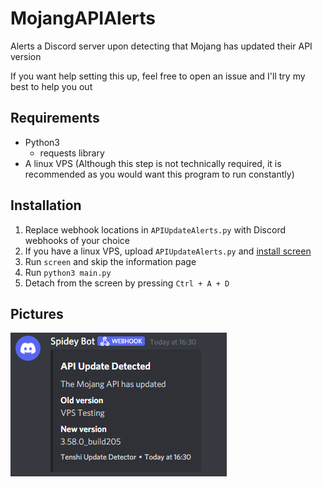 # MojangAPIAlerts

Alerts a Discord server upon detecting that Mojang has updated their API version

If you want help setting this up, feel free to open an issue and I'll try my best to help you out

## Requirements

- Python3
  - requests library
- A linux VPS (Although this step is not technically required, it is recommended as you would want this program to run constantly)

## Installation

1. Replace webhook locations in `APIUpdateAlerts.py` with Discord webhooks of your choice
2. If you have a linux VPS, upload `APIUpdateAlerts.py` and [install screen](https://www.interserver.net/tips/kb/using-screen-to-attach-and-detach-console-sessions/)
3. Run `screen` and skip the information page
4. Run `python3 main.py`
5. Detach from the screen by pressing `Ctrl + A + D`

## Pictures

![Example webhook](https://github.com/Tenshi147/MojangAPIAlerts/blob/main/images/webhook.png?raw=true)
